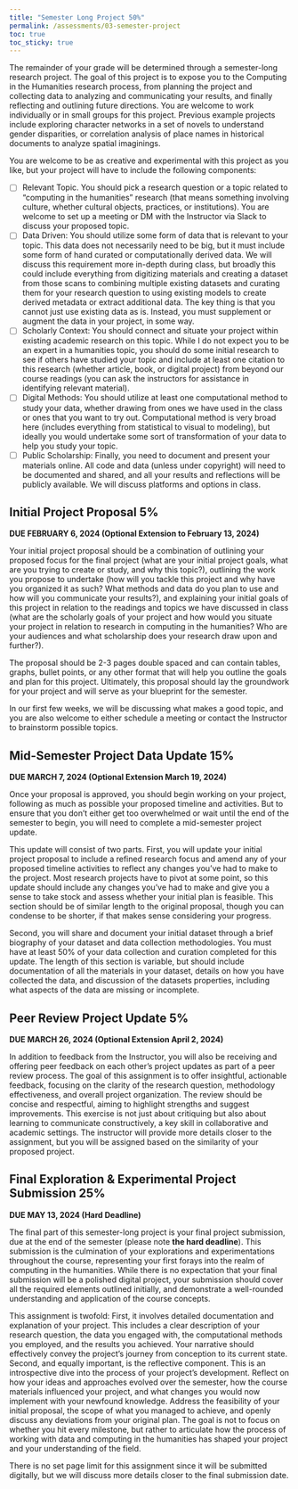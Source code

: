 ```yaml
---
title: "Semester Long Project 50%"
permalink: /assessments/03-semester-project
toc: true
toc_sticky: true
---
```


The remainder of your grade will be determined through a semester-long research project. The goal of this project is to expose you to the Computing in the Humanities research process, from planning the project and collecting data to analyzing and communicating your results, and finally reflecting and outlining future directions. You are welcome to work individually or in small groups for this project. Previous example projects include exploring character networks in a set of novels to understand gender disparities, or correlation analysis of place names in historical documents to analyze spatial imaginings. 

You are welcome to be as creative and experimental with this project as you like, but your project will have to include the following components:

- [ ] Relevant Topic. You should pick a research question or a topic related to “computing in the humanities” research (that means something involving culture, whether cultural objects, practices, or institutions). You are welcome to set up a meeting or DM with the Instructor via Slack to discuss your proposed topic.
- [ ] Data Driven: You should utilize some form of data that is relevant to your topic. This data does not necessarily need to be big, but it must include some form of hand curated or computationally derived data. We will discuss this requirement more in-depth during class, but broadly this could include everything from digitizing materials and creating a dataset from those scans to combining multiple existing datasets and curating them for your research question to using existing models to create derived metadata or extract additional data. The key thing is that you cannot just use existing data as is. Instead, you must supplement or augment the data in your project, in some way. 
- [ ] Scholarly Context: You should connect and situate your project within existing academic research on this topic. While I do not expect you to be an expert in a humanities topic, you should do some initial research to see if others have studied your topic and include at least one citation to this research (whether article, book, or digital project) from beyond our course readings (you can ask the instructors for assistance in identifying relevant material).
- [ ] Digital Methods: You should utilize at least one computational method to study your data, whether drawing from ones we have used in the class or ones that you want to try out. Computational method is very broad here (includes everything from statistical to visual to modeling), but ideally you would undertake some sort of transformation of your data to help you study your topic.
- [ ] Public Scholarship: Finally, you need to document and present your materials online. All code and data (unless under copyright) will need to be documented and shared, and all your results and reflections will be publicly available. We will discuss platforms and options in class.

## Initial Project Proposal 5% 

**DUE FEBRUARY 6, 2024 (Optional Extension to February 13, 2024)**

Your initial project proposal should be a combination of outlining your proposed focus for the final project (what are your initial project goals, what are you trying to create or study, and why this topic?), outlining the work you propose to undertake (how will you tackle this project and why have you organized it as such? What methods and data do you plan to use and how will you communicate your results?), and explaining your initial goals of this project in relation to the readings and topics we have discussed in class (what are the scholarly goals of your project and how would you situate your project in relation to research in computing in the humanities? Who are your audiences and what scholarship does your research draw upon and further?). 

The proposal should be 2-3 pages double spaced and can contain tables, graphs, bullet points, or any other format that will help you outline the goals and plan for this project. Ultimately, this proposal should lay the groundwork for your project and will serve as your blueprint for the semester.

In our first few weeks, we will be discussing what makes a good topic, and you are also welcome to either schedule a meeting or contact the Instructor to brainstorm possible topics. 

## Mid-Semester Project Data Update 15% 

**DUE MARCH 7, 2024 (Optional Extension March 19, 2024)**

Once your proposal is approved, you should begin working on your project, following as much as possible your proposed timeline and activities. But to ensure that you don’t either get too overwhelmed or wait until the end of the semester to begin, you will need to complete a mid-semester project update. 

This update will consist of two parts. First, you will update your initial project proposal to include a refined research focus and amend any of your proposed timeline activities to reflect any changes you’ve had to make to the project. Most research projects have to pivot at some point, so this update should include any changes you’ve had to make and give you a sense to take stock and assess whether your initial plan is feasible. This section should be of similar length to the original proposal, though you can condense to be shorter, if that makes sense considering your progress. 

Second, you will share and document your initial dataset through a brief biography of your dataset and data collection methodologies. You must have at least 50% of your data collection and curation completed for this update. The length of this section is variable, but should include documentation of all the materials in your dataset, details on how you have collected the data, and discussion of the datasets properties, including what aspects of the data are missing or incomplete.

## Peer Review Project Update 5% 

**DUE MARCH 26, 2024 (Optional Extension April 2, 2024)**

In addition to feedback from the Instructor, you will also be receiving and offering peer feedback on each other’s project updates as part of a peer review process. The goal of this assignment is to offer insightful, actionable feedback, focusing on the clarity of the research question, methodology effectiveness, and overall project organization. The review should be concise and respectful, aiming to highlight strengths and suggest improvements. This exercise is not just about critiquing but also about learning to communicate constructively, a key skill in collaborative and academic settings. The instructor will provide more details closer to the assignment, but you will be assigned based on the similarity of your proposed project.


## Final Exploration & Experimental Project Submission 25% 

**DUE MAY 13, 2024 (Hard Deadline)** 

The final part of this semester-long project is your final project submission, due at the end of the semester (please note **the hard deadline**).  This submission is the culmination of your explorations and experimentations throughout the course, representing your first forays into the realm of computing in the humanities. While there is no expectation that your final submission will be a polished digital project, your submission should cover all the required elements outlined initially, and demonstrate a well-rounded understanding and application of the course concepts.

This assignment is twofold: First, it involves detailed documentation and explanation of your project. This includes a clear description of your research question, the data you engaged with, the computational methods you employed, and the results you achieved. Your narrative should effectively convey the project’s journey from conception to its current state. Second, and equally important, is the reflective component. This is an introspective dive into the process of your project’s development. Reflect on how your ideas and approaches evolved over the semester, how the course materials influenced your project, and what changes you would now implement with your newfound knowledge. Address the feasibility of your initial proposal, the scope of what you managed to achieve, and openly discuss any deviations from your original plan. The goal is not to focus on whether you hit every milestone, but rather to articulate how the process of working with data and computing in the humanities has shaped your project and your understanding of the field.

There is no set page limit for this assignment since it will be submitted digitally, but we will discuss more details closer to the final submission date.





